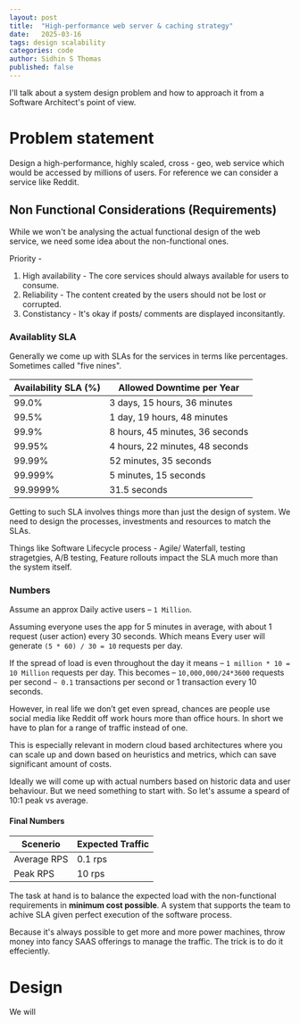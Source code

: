 ```yaml
---
layout: post
title:  "High-performance web server & caching strategy"
date:   2025-03-16
tags: design scalability
categories: code
author: Sidhin S Thomas
published: false
---
```


I'll talk about a system design problem and how to approach it from a Software Architect's point of
view. 

# Problem statement

Design a high-performance, highly scaled, cross - geo, web service which would be accessed by 
millions of users. For reference we can consider a service like Reddit.

## Non Functional Considerations (Requirements)

While we won't be analysing the actual functional design of the web service, we need some idea about
the non-functional ones.

Priority - 
1. High availability - The core services should always available for users to consume.
2. Reliability - The content created by the users should not be lost or corrupted.
3. Constistancy - It's okay if posts/ comments are displayed inconsitantly. 

### Availablity SLA

Generally we come up with SLAs for the services in terms like percentages. Sometimes called 
"five nines".

| Availability SLA (%) | Allowed Downtime per Year      |
|----------------------|--------------------------------|
| 99.0%                | 3 days, 15 hours, 36 minutes   |
| 99.5%                | 1 day, 19 hours, 48 minutes    |
| 99.9%                | 8 hours, 45 minutes, 36 seconds|
| 99.95%               | 4 hours, 22 minutes, 48 seconds|
| 99.99%               | 52 minutes, 35 seconds         |
| 99.999%              | 5 minutes, 15 seconds          |
| 99.9999%             | 31.5 seconds                   |

Getting to such SLA involves things more than just the design of system. We need to design the 
processes, investments and resources to match the SLAs. 

Things like Software Lifecycle process - Agile/ Waterfall, testing stragetgies, A/B testing, 
Feature rollouts impact the SLA much more than the system itself.


### Numbers

Assume an approx Daily active users – `1 Million`.

Assuming everyone uses the app for 5 minutes in average, with about 1 request (user action) every 30
seconds. Which means Every user will generate `(5 * 60) / 30 = 10` requests per day.

If the spread of load is even throughout the day it means – `1 million * 10 = 10 Million` requests 
per day. This becomes – `10,000,000/24*3600` requests per second `~ 0.1` transactions per second 
or 1 transaction every 10 seconds.

However, in real life we don’t get even spread, chances are people use social media like Reddit off
work hours more than office hours. In short we have to plan for a range of traffic instead of one.

This is especially relevant in modern cloud based architectures where you can scale up and down 
based on heuristics and metrics, which can save significant amount of costs.

Ideally we will come up with actual numbers based on historic data and user behaviour. But we need 
something to start with. So let's assume a speard of 10:1 peak vs average. 

#### Final Numbers

| Scenerio      | Expected Traffic |
| --------      | ---------------- |
| Average RPS   | 0.1 rps          |
| Peak RPS      | 10 rps           |

The task at hand is to balance the expected load with the non-functional requirements in **minimum 
cost possible**. A system that supports the team to achive SLA given perfect execution of the 
software process.

Because it's always possible to get more and more power machines, throw money into fancy SAAS 
offerings to manage the traffic. The trick is to do it effeciently. 

# Design

We will
